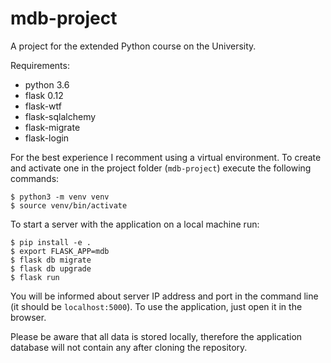 # mdb-project
A project for the extended Python course on the University.

Requirements:
- python 3.6
- flask 0.12
- flask-wtf
- flask-sqlalchemy
- flask-migrate
- flask-login


For the best experience I recomment using a virtual environment.
To create and activate one in the project folder (`mdb-project`)
execute the following commands:
```
$ python3 -m venv venv
$ source venv/bin/activate
```

To start a server with the application on a local machine run:
```
$ pip install -e .
$ export FLASK_APP=mdb
$ flask db migrate
$ flask db upgrade
$ flask run
```
You will be informed about server IP address
and port in the command line (it should be `localhost:5000`).
To use the application, just open it in the browser.

Please be aware that all data is stored locally,
therefore the application database will not contain any
after cloning the repository.
